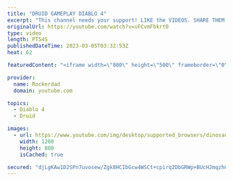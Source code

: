 ```yaml
---
title: "DRUID GAMEPLAY DIABLO 4"
excerpt: "This channel needs your support! LIKE the VIDEOS. SHARE THEM. SUBSCRIBE. COMMENT! Join our Discord Server!"
originalUrl: https://youtube.com/watch?v=uFCvmFbkrt0
type: video
length: PT54S
publishedDateTime: 2023-03-05T03:32:53Z
heat: 62

featuredContent: "<iframe width=\"800\" height=\"500\" frameborder=\"0\" src=\"https://www.youtube.com/embed/uFCvmFbkrt0\" allow=\"accelerometer; autoplay; encrypted-media; gyroscope; picture-in-picture\" allowfullscreen></iframe>"

provider:
  name: Rockerdad
  domain: youtube.com

topics:
  - Diablo 4
  - Druid

images:
  - url: https://www.youtube.com/img/desktop/supported_browsers/dinosaur.png
    width: 1200
    height: 800
    isCached: true

secured: "djLgKAw1D2SPn7uvosew/Zgk8HCIbGcw4WSCt+cpirq2DbGRWp+BUcHJmqzhGWR+qkORz0YLxtAzTaKAqySKq1jpqZ8UpauwDH3W1fQ4HufbZPzHmnCagNMrBV9rsHQlnZNenB6jw+/4AIpMokVD7fwAEE7jVwZjH4SoO1BL9SAJK5Xm9Wrbm8LhsxSouLqsYm1934RLk/s5oCylLksyRm5XfOZYC5DxBYqfpT/y/nhBREx9MDDz6wfhMGAaGVXjgJP47j72E9HjiIk+T4AYq8e+QWsjMEmzVuCiNyC/q9q+aAECDC7+G8xCKdSIQ3cok8Gy/FEYqvlnkB6sAceKcpPF2dQBm1A1T8d8y5Mqfla/GysD0gooliORIme4iJ4l2J5qZD2H0+e5bWZJ80eqdD9sGMnOJRdzF3pAx/0XPPo=;drVqgSpkii2fmu7ACzEPjA=="
---
```


